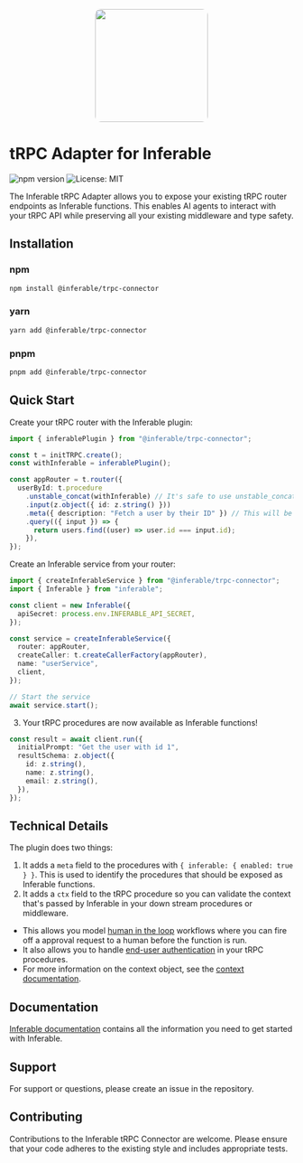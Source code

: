 <p align="center">
<img src="https://a.inferable.ai/logo-hex.png" width="200" style="border-radius: 10px" />
</p>

# tRPC Adapter for Inferable

![npm version](https://badge.fury.io/js/@inferable/trpc-connector.svg)
![License: MIT](https://img.shields.io/badge/License-MIT-yellow.svg)

The Inferable tRPC Adapter allows you to expose your existing tRPC router endpoints as Inferable functions. This enables AI agents to interact with your tRPC API while preserving all your existing middleware and type safety.

## Installation

### npm

```bash
npm install @inferable/trpc-connector
```

### yarn

```bash
yarn add @inferable/trpc-connector
```

### pnpm

```bash
pnpm add @inferable/trpc-connector
```

## Quick Start

Create your tRPC router with the Inferable plugin:

```ts
import { inferablePlugin } from "@inferable/trpc-connector";

const t = initTRPC.create();
const withInferable = inferablePlugin();

const appRouter = t.router({
  userById: t.procedure
    .unstable_concat(withInferable) // It's safe to use unstable_concat - https://trpc.io/docs/faq#unstable
    .input(z.object({ id: z.string() }))
    .meta({ description: "Fetch a user by their ID" }) // This will be used to encrich the LLM context
    .query(({ input }) => {
      return users.find((user) => user.id === input.id);
    }),
});
```

Create an Inferable service from your router:

```ts
import { createInferableService } from "@inferable/trpc-connector";
import { Inferable } from "inferable";

const client = new Inferable({
  apiSecret: process.env.INFERABLE_API_SECRET,
});

const service = createInferableService({
  router: appRouter,
  createCaller: t.createCallerFactory(appRouter),
  name: "userService",
  client,
});

// Start the service
await service.start();
```

3. Your tRPC procedures are now available as Inferable functions!

```ts
const result = await client.run({
  initialPrompt: "Get the user with id 1",
  resultSchema: z.object({
    id: z.string(),
    name: z.string(),
    email: z.string(),
  }),
});
```

## Technical Details

The plugin does two things:

1. It adds a `meta` field to the procedures with `{ inferable: { enabled: true } }`. This is used to identify the procedures that should be exposed as Inferable functions.
2. It adds a `ctx` field to the tRPC procedure so you can validate the context that's passed by Inferable in your down stream procedures or middleware.

- This allows you model [human in the loop](https://docs.inferable.ai/pages/human-in-the-loop) workflows where you can fire off a approval request to a human before the function is run.
- It also allows you to handle [end-user authentication](https://docs.inferable.ai/pages/end-user-authentication) in your tRPC procedures.
- For more information on the context object, see the [context documentation](https://docs.inferable.ai/pages/context).

## Documentation

[Inferable documentation](https://docs.inferable.ai) contains all the information you need to get started with Inferable.

## Support

For support or questions, please create an issue in the repository.

## Contributing

Contributions to the Inferable tRPC Connector are welcome. Please ensure that your code adheres to the existing style and includes appropriate tests.
